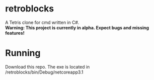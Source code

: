# retroblocks
 A Tetris clone for cmd written in C#.  
**Warning: This project is currently in alpha. Expect bugs and missing features!**

# Running
Download this repo. The exe is located in /retroblocks/bin/Debug/netcoreapp3.1
